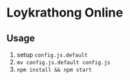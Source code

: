 Loykrathong Online
===

## Usage

1. setup `config.js.default`
2. `mv config.js.default config.js`
3. `npm install && npm start`
